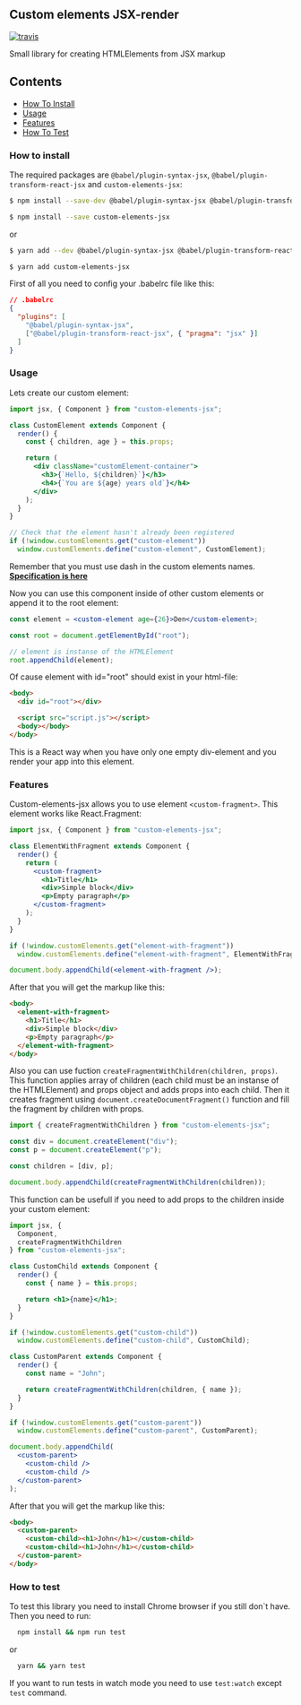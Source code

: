 ## Custom elements JSX-render

[![travis](https://travis-ci.org/DenRostokin/custom-elements-jsx.svg?branch=master)](https://travis-ci.org/DenRostokin/custom-elements-jsx)

Small library for creating HTMLElements from JSX markup

## Contents

- [How To Install](#how-to-install)
- [Usage](#usage)
- [Features](#features)
- [How To Test](#how-to-test)

### How to install

The required packages are `@babel/plugin-syntax-jsx`, `@babel/plugin-transform-react-jsx` and `custom-elements-jsx`:

```sh
$ npm install --save-dev @babel/plugin-syntax-jsx @babel/plugin-transform-react-jsx

$ npm install --save custom-elements-jsx
```

or

```sh
$ yarn add --dev @babel/plugin-syntax-jsx @babel/plugin-transform-react-jsx

$ yarn add custom-elements-jsx
```

First of all you need to config your .babelrc file like this:

```json
// .babelrc
{
  "plugins": [
    "@babel/plugin-syntax-jsx",
    ["@babel/plugin-transform-react-jsx", { "pragma": "jsx" }]
  ]
}
```

### Usage

Lets create our custom element:

```jsx
import jsx, { Component } from "custom-elements-jsx";

class CustomElement extends Component {
  render() {
    const { children, age } = this.props;

    return (
      <div className="customElement-container">
        <h3>{`Hello, ${children}`}</h3>
        <h4>{`You are ${age} years old`}</h4>
      </div>
    );
  }
}

// Check that the element hasn't already been registered
if (!window.customElements.get("custom-element"))
  window.customElements.define("custom-element", CustomElement);
```

Remember that you must use dash in the custom elements names.
**[Specification is here](https://developers.google.com/web/fundamentals/web-components/customelements)**

Now you can use this component inside of other custom elements or append it to the root element:

```jsx
const element = <custom-element age={26}>Den</custom-element>;

const root = document.getElementById("root");

// element is instanse of the HTMLElement
root.appendChild(element);
```

Of cause element with id="root" should exist in your html-file:

```html
<body>
  <div id="root"></div>

  <script src="script.js"></script>
  <body></body>
</body>
```

This is a React way when you have only one empty div-element and you render your app into this element.

### Features

Custom-elements-jsx allows you to use element `<custom-fragment>`. This element works like React.Fragment:

```jsx
import jsx, { Component } from "custom-elements-jsx";

class ElementWithFragment extends Component {
  render() {
    return (
      <custom-fragment>
        <h1>Title</h1>
        <div>Simple block</div>
        <p>Empty paragraph</p>
      </custom-fragment>
    );
  }
}

if (!window.customElements.get("element-with-fragment"))
  window.customElements.define("element-with-fragment", ElementWithFragment);

document.body.appendChild(<element-with-fragment />);
```

After that you will get the markup like this:

```html
<body>
  <element-with-fragment>
    <h1>Title</h1>
    <div>Simple block</div>
    <p>Empty paragraph</p>
  </element-with-fragment>
</body>
```

Also you can use fuction `createFragmentWithChildren(children, props)`. This function applies array of children (each child must be an instanse of the HTMLElement) and props object and adds props into each child. Then it creates fragment using `document.createDocumentFragment()` function and fill the fragment by children with props.

```js
import { createFragmentWithChildren } from "custom-elements-jsx";

const div = document.createElement("div");
const p = document.createElement("p");

const children = [div, p];

document.body.appendChild(createFragmentWithChildren(children));
```

This function can be usefull if you need to add props to the children inside your custom element:

```jsx
import jsx, {
  Component,
  createFragmentWithChildren
} from "custom-elements-jsx";

class CustomChild extends Component {
  render() {
    const { name } = this.props;

    return <h1>{name}</h1>;
  }
}

if (!window.customElements.get("custom-child"))
  window.customElements.define("custom-child", CustomChild);

class CustomParent extends Component {
  render() {
    const name = "John";

    return createFragmentWithChildren(children, { name });
  }
}

if (!window.customElements.get("custom-parent"))
  window.customElements.define("custom-parent", CustomParent);

document.body.appendChild(
  <custom-parent>
    <custom-child />
    <custom-child />
  </custom-parent>
);
```

After that you will get the markup like this:

```html
<body>
  <custom-parent>
    <custom-child><h1>John</h1></custom-child>
    <custom-child><h1>John</h1></custom-child>
  </custom-parent>
</body>
```

### How to test

To test this library you need to install Chrome browser if you still don`t have. Then you need to run:

```sh
  npm install && npm run test
```

or

```sh
  yarn && yarn test
```

If you want to run tests in watch mode you need to use `test:watch` except `test` command.
